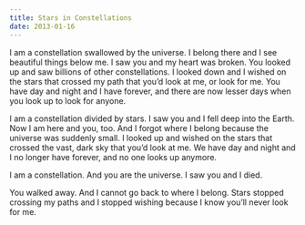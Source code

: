 ```yaml
---
title: Stars in Constellations
date: 2013-01-16
---
```


I am a constellation swallowed by the universe. I belong there and I see beautiful things below me. I saw you and my heart was broken. You looked up and saw billions of other constellations. I looked down and I wished on the stars that crossed my path that you’d look at me, or look for me. You have day and night and I have forever, and there are now lesser days when you look up to look for anyone.

I am a constellation divided by stars. I saw you and I fell deep into the Earth. Now I am here and you, too. And I forgot where I belong because the universe was suddenly small. I looked up and wished on the stars that crossed the vast, dark sky that you’d look at me. We have day and night and I no longer have forever, and no one looks up anymore.

I am a constellation. And you are the universe. I saw you and I died.

You walked away. And I cannot go back to where I belong. Stars stopped crossing my paths and I stopped wishing because I know you’ll never look for me.
